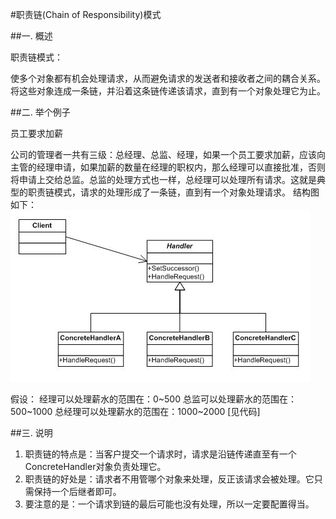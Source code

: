 #职责链(Chain of Responsibility)模式

##一. 概述

职责链模式：

使多个对象都有机会处理请求，从而避免请求的发送者和接收者之间的耦合关系。将这些对象连成一条链，并沿着这条链传递该请求，直到有一个对象处理它为止。

##二. 举个例子

员工要求加薪

公司的管理者一共有三级：总经理、总监、经理，如果一个员工要求加薪，应该向主管的经理申请，如果加薪的数量在经理的职权内，那么经理可以直接批准，否则将申请上交给总监。总监的处理方式也一样，总经理可以处理所有请求。这就是典型的职责链模式，请求的处理形成了一条链，直到有一个对象处理请求。
结构图如下：
![结构图](./uml.png)


假设：
经理可以处理薪水的范围在：0~500
总监可以处理薪水的范围在：500~1000
总经理可以处理薪水的范围在：1000~2000
[见代码]

##三. 说明

1. 职责链的特点是：当客户提交一个请求时，请求是沿链传递直至有一个ConcreteHandler对象负责处理它。
2. 职责链的好处是：请求者不用管哪个对象来处理，反正该请求会被处理。它只需保持一个后继者即可。
3. 要注意的是：一个请求到链的最后可能也没有处理，所以一定要配置得当。
